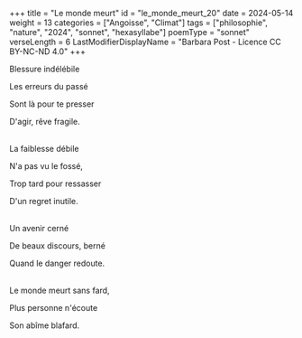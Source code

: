 +++
title = "Le monde meurt"
id = "le_monde_meurt_20"
date = 2024-05-14
weight = 13
categories = ["Angoisse", "Climat"]
tags = ["philosophie", "nature", "2024", "sonnet", "hexasyllabe"]
poemType = "sonnet"
verseLength = 6
LastModifierDisplayName = "Barbara Post - Licence CC BY-NC-ND 4.0"
+++

Blessure indélébile

Les erreurs du passé

Sont là pour te presser

D'agir, rêve fragile.

 \
La faiblesse débile

N'a pas vu le fossé,

Trop tard pour ressasser

D'un regret inutile.

 \
Un avenir cerné

De beaux discours, berné

Quand le danger redoute.

 \
Le monde meurt sans fard,

Plus personne n'écoute

Son abîme blafard.
